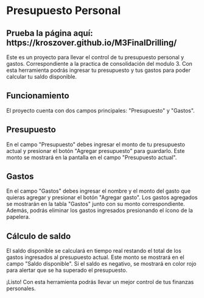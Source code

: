 <h1>Presupuesto Personal</h1>
<h2>Prueba la página aquí: https://kroszover.github.io/M3FinalDrilling/</h2>

Este es un proyecto para llevar el control de tu presupuesto personal y gastos. Correspondiente a la practica de consolidación del modulo 3. Con esta herramienta podrás ingresar tu presupuesto y tus gastos para poder calcular tu saldo disponible.

<h2>Funcionamiento</h2>
El proyecto cuenta con dos campos principales: "Presupuesto" y "Gastos".

<h2>Presupuesto</h2>
En el campo "Presupuesto" debes ingresar el monto de tu presupuesto actual y presionar el botón "Agregar presupuesto" para guardarlo. Este monto se mostrará en la pantalla en el campo "Presupuesto actual".

<h2>Gastos</h2>
En el campo "Gastos" debes ingresar el nombre y el monto del gasto que quieras agregar y presionar el botón "Agregar gasto". Los gastos agregados se mostrarán en la tabla "Gastos" junto con su monto correspondiente. Además, podrás eliminar los gastos ingresados presionando el ícono de la papelera.

<h2>Cálculo de saldo</h2>
El saldo disponible se calculará en tiempo real restando el total de los gastos ingresados al presupuesto actual. Este monto se mostrará en el campo "Saldo disponible". Si el saldo es negativo, se mostrará en color rojo para alertar que se ha superado el presupuesto.

¡Listo! Con esta herramienta podrás llevar un mejor control de tus finanzas personales.
